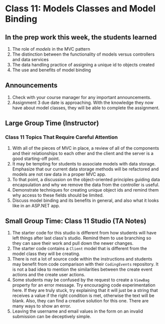 # Class 11: Models Classes and Model Binding

## In the prep work this week, the students learned

1. The role of *models* in the MVC pattern
1. The distinction between the functionality of models versus controllers and data services
1. The data handling practice of assigning a unique id to objects created
1. The use and benefits of model binding

## Announcements

1. Check with your course manager for any important announcements.
1. Assignment 3 due date is approaching. With the knowledge they now have about model classes, they will be able to complete the assignment.

## Large Group Time (Instructor)

### Class 11 Topics That Require Careful Attention

1. With all of the pieces of MVC in place, a review of all of the components and their relationships to each other and the client and the server is a good starting-off point.
1. It may be tempting for students to associate models with data storage. Emphasize that our current data storage methods will be refactored and models are not raw data in a proper MVC app.
1. To that point, a discussion on the object-oriented principles guiding data encapsulation and why we remove the data from the controller is useful.
1. Demonstrate techniques for creating unique object ids and remind them why access to these fields should be limited.
1. Discuss model binding and its benefits in general, and also what it looks like in an ASP.NET app.

## Small Group Time: Class 11 Studio (TA Notes)

1. The starter code for this studio is different from how students will have left things after last class's studio. Remind them to use branching so they can save their work and pull down the newer changes.
1. The starter code contains a ``Client`` model that is different from the model class they will be creating.
1. There is not a lot of source code within the instructions and students may benefit from code comparison with their ``CodingEvents`` repository. It is not a bad idea to mention the similarities between the create event actions and the create user actions.
1. Some students may be confused by the request to create a ``ViewBag`` property for an error message. Try encouraging code experimentation here. If they are truly stuck, try explaining that it will just be a string that receives a value if the right condition is met, otherwise the text will be blank. Also, they can find a creative solution for this one. There are many ways to show an error.
1. Leaving the username and email values in the form on an invalid submission can be deceptively simple.

